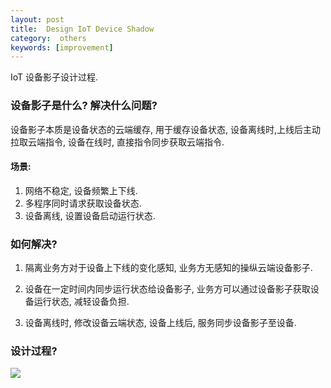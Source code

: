 ```yaml
---
layout: post
title:  Design IoT Device Shadow
category:  others
keywords: [improvement]
---
```


IoT 设备影子设计过程.

### 设备影子是什么? 解决什么问题?

设备影子本质是设备状态的云端缓存, 用于缓存设备状态, 设备离线时,上线后主动拉取云端指令, 设备在线时, 直接指令同步获取云端指令.


#### 场景:

1. 网络不稳定, 设备频繁上下线.    
2. 多程序同时请求获取设备状态.     
3. 设备离线, 设置设备启动运行状态.   

### 如何解决?

1. 隔离业务方对于设备上下线的变化感知, 业务方无感知的操纵云端设备影子. 

2. 设备在一定时间内同步运行状态给设备影子, 业务方可以通过设备影子获取设备运行状态, 减轻设备负担.   

3. 设备离线时, 修改设备云端状态, 设备上线后, 服务同步设备影子至设备. 

### 设计过程?

![](https://file.oncelee.com/20200118174014.png)

